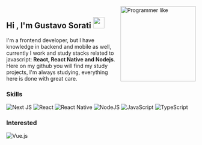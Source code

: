<img align="right" alt="Programmer like" height="200" src="https://i.ibb.co/d7XKysF/cover.png" />

## Hi , I'm Gustavo Sorati <img src="https://media.giphy.com/media/hvRJCLFzcasrR4ia7z/giphy.gif" width="30" >

I'm a frontend developer, but I have knowledge in backend and mobile as well, currently I work and study stacks related to javascript: **React, React Native and Nodejs**. Here on my github you will find my study projects, I'm always studying, everything here is done with great care.

### Skills

![Next JS](https://img.shields.io/badge/Next-black?style=for-the-badge&logo=next.js&logoColor=%EF322B)
![React](https://img.shields.io/badge/react-%2320232a.svg?style=for-the-badge&logo=react&logoColor=%2361DAFB)
![React Native](https://img.shields.io/badge/react_native-%2320232a.svg?style=for-the-badge&logo=react&logoColor=%2361DAFB)
![NodeJS](https://img.shields.io/badge/node.js-6DA55F?style=for-the-badge&logo=node.js&logoColor=white)
![JavaScript](https://img.shields.io/badge/javascript-%23323330.svg?style=for-the-badge&logo=javascript&logoColor=%23F7DF1E)
![TypeScript](https://img.shields.io/badge/typescript-%23007ACC.svg?style=for-the-badge&logo=typescript&logoColor=white)

### Interested

![Vue.js](https://img.shields.io/badge/vuejs-%2335495e.svg?style=for-the-badge&logo=vuedotjs&logoColor=%234FC08D)

<!---
gustavosorati/gustavosorati is a ✨ special ✨ repository because its `README.md` (this file) appears on your GitHub profile.
You can click the Preview link to take a look at your changes.
--->
